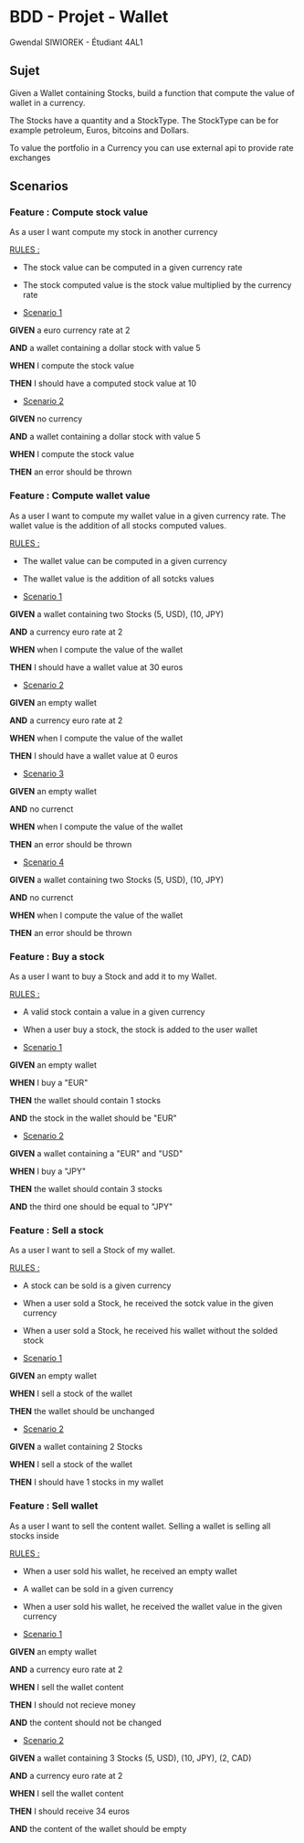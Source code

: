 # BDD - Projet - Wallet

Gwendal SIWIOREK - Étudiant 4AL1

## Sujet

Given a Wallet containing Stocks, build a function that compute the value of wallet in a currency. 

The Stocks have a quantity and a StockType. The StockType can be for example petroleum, Euros, bitcoins and Dollars. 

To value the portfolio in a Currency you can use external api to provide rate exchanges



## Scenarios

### Feature : Compute stock value

As a user I want compute my stock in another currency



<u>RULES :</u> 

* The stock value can be computed in a  given currency rate
* The stock computed value is the stock value multiplied by the currency rate



* <u>Scenario 1</u>

**GIVEN** a euro currency rate at 2

**AND** a wallet containing a dollar stock with value 5

**WHEN** I compute the stock value

**THEN** I should have a computed stock value at 10

* <u>Scenario 2</u>

**GIVEN** no currency

**AND** a wallet containing a dollar stock with value 5

**WHEN** I compute the stock value

**THEN** an error should be thrown



### Feature : Compute wallet value

As a user I want to compute my wallet value in a given currency rate. The wallet value is the addition of all stocks computed values. 



<u>RULES :</u> 

* The wallet value can be computed in a given currency
* The wallet value is the addition of all sotcks values



* <u>Scenario 1</u>

**GIVEN** a wallet containing two Stocks (5, USD), (10, JPY)

**AND** a currency euro rate at 2

**WHEN** when I compute the value of the wallet

**THEN** I should have a wallet value at 30 euros

* <u>Scenario 2</u>

**GIVEN** an empty wallet

**AND** a currency euro rate at 2

**WHEN** when I compute the value of the wallet

**THEN** I should have a wallet value at 0 euros

* <u>Scenario 3</u>

**GIVEN** an empty wallet

**AND** no currenct

**WHEN** when I compute the value of the wallet

**THEN** an error should be thrown

* <u>Scenario 4</u>

**GIVEN** a wallet containing two Stocks (5, USD), (10, JPY)

**AND** no currenct

**WHEN** when I compute the value of the wallet

**THEN** an error should be thrown



### Feature :  Buy a stock 

As a user I want to buy a Stock and add it to my Wallet.



<u>RULES :</u>

* A valid stock contain a value in a given currency
* When a user buy a stock, the stock is added to the user wallet 



* <u>Scenario 1</u>

**GIVEN** an empty wallet

**WHEN** I buy a "EUR" 

**THEN** the wallet should contain 1 stocks

**AND** the stock in the wallet should be "EUR"



* <u>Scenario 2</u>

**GIVEN** a wallet containing a "EUR" and "USD"

**WHEN** I buy a "JPY"

**THEN** the wallet should contain 3 stocks

**AND** the third one should be equal to "JPY"



### Feature : Sell a stock

As a user I want to sell a Stock of my wallet.



<u>RULES :</u> 

* A stock can be sold is a given currency
* When a user sold a Stock, he received the sotck value in the given currency
* When a user sold a Stock, he received his wallet without the solded stock



* <u>Scenario 1</u>

**GIVEN** an empty wallet

**WHEN** I sell a stock of the wallet

**THEN** the wallet should be unchanged 



* <u>Scenario 2</u>

**GIVEN** a wallet containing 2 Stocks

**WHEN** I sell a stock of the wallet

**THEN** I should have 1 stocks in my wallet



### Feature :  Sell wallet

As a user I want to sell the content wallet. Selling a wallet is selling all stocks inside



<u>RULES :</u> 

* When a user sold his wallet, he received an empty wallet
* A wallet can be sold in a given currency
* When a user sold his wallet, he received the wallet value in the given currency



* <u>Scenario 1</u>

**GIVEN** an empty wallet

**AND** a currency euro rate at 2

**WHEN** I sell the wallet content

**THEN** I should not recieve money

**AND** the content should not be changed 



* <u>Scenario 2</u>

**GIVEN** a wallet containing 3 Stocks  (5, USD), (10, JPY), (2, CAD)

**AND** a currency euro rate at 2

**WHEN** I sell the wallet content

**THEN** I should receive 34 euros 

**AND** the content of the wallet should be empty 